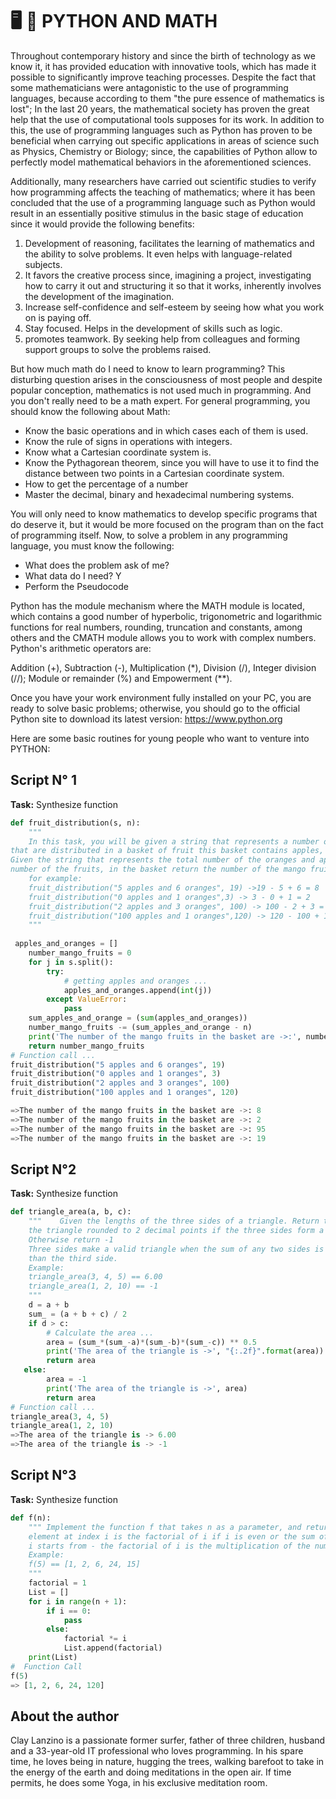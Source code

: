 # 🖥️ 🔢 PYTHON AND MATH

Throughout contemporary history and since the birth of technology as we know it, it has provided education with innovative tools, which has made it possible to significantly improve teaching processes. Despite the fact that some mathematicians were antagonistic to the use of programming languages, because according to them "the pure essence of mathematics is lost"; In the last 20 years, the mathematical society has proven the great help that the use of computational tools supposes for its work. In addition to this, the use of programming languages such as Python has proven to be beneficial when carrying out specific applications in areas of science such as Physics, Chemistry or Biology; since, the capabilities of Python allow to perfectly model mathematical behaviors in the aforementioned sciences.

Additionally, many researchers have carried out scientific studies to verify how programming affects the teaching of mathematics; where it has been concluded that the use of a programming language such as Python would result in an essentially positive stimulus in the basic stage of education since it would provide the following benefits:

1. Development of reasoning, facilitates the learning of mathematics and the ability to solve problems. It even helps with language-related subjects.
2. It favors the creative process since, imagining a project, investigating how to carry it out and structuring it so that it works, inherently involves the development of the imagination.
3. Increase self-confidence and self-esteem by seeing how what you work on is paying off.
4. Stay focused. Helps in the development of skills such as logic.
5. promotes teamwork. By seeking help from colleagues and forming support groups to solve the problems raised.

But how much math do I need to know to learn programming? This disturbing question arises in the consciousness of most people and despite popular conception, mathematics is not used much in programming. And you don't really need to be a math expert. For general programming, you should know the following about Math:

- Know the basic operations and in which cases each of them is used.
- Know the rule of signs in operations with integers.
- Know what a Cartesian coordinate system is.
- Know the Pythagorean theorem, since you will have to use it to find the distance between two points in a Cartesian coordinate system.
- How to get the percentage of a number
- Master the decimal, binary and hexadecimal numbering systems.

You will only need to know mathematics to develop specific programs that do deserve it, but it would be more focused on the program than on the fact of programming itself.
Now, to solve a problem in any programming language, you must know the following:

- What does the problem ask of me?
- What data do I need? Y
- Perform the Pseudocode

Python has the module mechanism where the MATH module is located, which contains a good number of hyperbolic, trigonometric and logarithmic functions for real numbers, rounding, truncation and constants, among others and the CMATH module allows you to work with complex numbers.
Python's arithmetic operators are:

Addition (+), Subtraction (-), Multiplication (*), Division (/), Integer division (//); Module or remainder (%) and Empowerment (**).

Once you have your work environment fully installed on your PC, you are ready to solve basic problems; otherwise, you should go to the official Python site to download its latest version: <https://www.python.org>

Here are some basic routines for young people who want to venture into PYTHON:

## Script N° 1

**Task:** Synthesize function

```python
def fruit_distribution(s, n):
    """
    In this task, you will be given a string that represents a number of apples and oranges
that are distributed in a basket of fruit this basket contains apples, oranges, and   mango fruits.
Given the string that represents the total number of the oranges and apples and an integer that represent the total
number of the fruits, in the basket return the number of the mango fruits in the basket.
    for example:
    fruit_distribution("5 apples and 6 oranges", 19) ->19 - 5 + 6 = 8
    fruit_distribution("0 apples and 1 oranges",3) -> 3 - 0 + 1 = 2
    fruit_distribution("2 apples and 3 oranges", 100) -> 100 - 2 + 3 = 95
    fruit_distribution("100 apples and 1 oranges",120) -> 120 - 100 + 1 = 19
    """
   
 apples_and_oranges = []
    number_mango_fruits = 0
    for j in s.split():
        try:
            # getting apples and oranges ...
            apples_and_oranges.append(int(j))
        except ValueError:
            pass
    sum_apples_and_orange = (sum(apples_and_oranges))
    number_mango_fruits -= (sum_apples_and_orange - n)
    print('The number of the mango fruits in the basket are ->:', number_mango_fruits)
    return number_mango_fruits
# Function call ...
fruit_distribution("5 apples and 6 oranges", 19)
fruit_distribution("0 apples and 1 oranges", 3)
fruit_distribution("2 apples and 3 oranges", 100)
fruit_distribution("100 apples and 1 oranges", 120)

=>The number of the mango fruits in the basket are ->: 8
=>The number of the mango fruits in the basket are ->: 2
=>The number of the mango fruits in the basket are ->: 95
=>The number of the mango fruits in the basket are ->: 19
```

## Script N°2

**Task:** Synthesize function

```python
def triangle_area(a, b, c):
    """    Given the lengths of the three sides of a triangle. Return the area of
    the triangle rounded to 2 decimal points if the three sides form a valid triangle.
    Otherwise return -1
    Three sides make a valid triangle when the sum of any two sides is greater
    than the third side.
    Example:
    triangle_area(3, 4, 5) == 6.00
    triangle_area(1, 2, 10) == -1
    """
    d = a + b
    sum_ = (a + b + c) / 2
    if d > c:
        # Calculate the area ...
        area = (sum_*(sum_-a)*(sum_-b)*(sum_-c)) ** 0.5
        print('The area of the triangle is ->', "{:.2f}".format(area))
        return area
   else:
        area = -1
        print('The area of the triangle is ->', area)
        return area
# Function call ...
triangle_area(3, 4, 5)
triangle_area(1, 2, 10)
=>The area of the triangle is -> 6.00
=>The area of the triangle is -> -1
```

## Script N°3

**Task:** Synthesize function

```python
def f(n):
    """ Implement the function f that takes n as a parameter, and returns a list of size n, such that the value of the
    element at index i is the factorial of i if i is even or the sum of numbers from 1 to i otherwise.
    i starts from - the factorial of i is the multiplication of the numbers from 1 to i (1 * 2 * ... * i).
    Example:
    f(5) == [1, 2, 6, 24, 15]
    """
    factorial = 1
    List = []
    for i in range(n + 1):
        if i == 0:
            pass
        else:
            factorial *= i
            List.append(factorial)
    print(List)
#  Function Call
f(5)
=> [1, 2, 6, 24, 120]
```

## About the author

Clay Lanzino is a passionate former surfer, father of three children, husband and a 33-year-old IT professional who loves programming. In his spare time, he loves being in nature, hugging the trees, walking barefoot to take in the energy of the earth and doing meditations in the open air. If time permits, he does some Yoga, in his exclusive meditation room.
